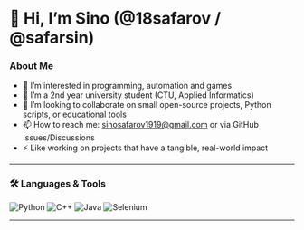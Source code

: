 # 👋 Hi, I’m Sino (@18safarov / @safarsin)

### About Me
- 👀 I’m interested in programming, automation and games  
- 🌱 I’m a 2nd year university student (CTU, Applied Informatics)  
- 💞️ I’m looking to collaborate on small open-source projects, Python scripts, or educational tools  
- 📫 How to reach me: sinosafarov1919@gmail.com or via GitHub Issues/Discussions  
- ⚡ Like working on projects that have a tangible, real-world impact
  
---

### 🛠️ Languages & Tools
![Python](https://img.shields.io/badge/-Python-3776AB?style=for-the-badge&logo=python&logoColor=white)
![C++](https://img.shields.io/badge/-C++-00599C?style=for-the-badge&logo=c%2B%2B&logoColor=white)
![Java](https://img.shields.io/badge/-Java-007396?style=for-the-badge&logo=java&logoColor=white)
![Selenium](https://img.shields.io/badge/-Selenium-43B02A?style=for-the-badge&logo=selenium&logoColor=white)

---




